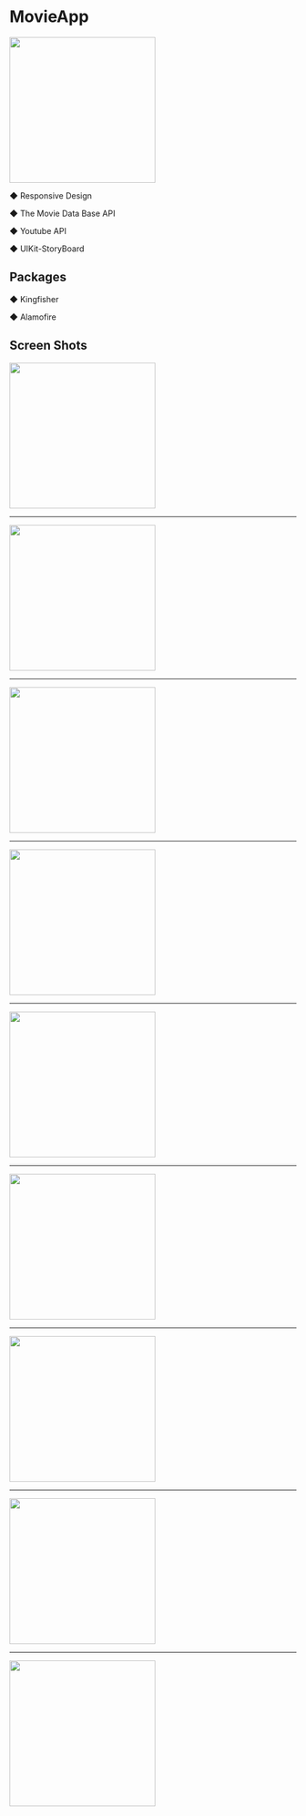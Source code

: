 # MovieApp
 
<img src="https://github.com/alianilKaradag/MovieApp/blob/main/showCaseGif.gif" width="256">

◆ Responsive Design

◆ The Movie Data Base API

◆ Youtube API

◆ UIKit-StoryBoard

Packages
--------------------------------------------------------------------------------------

◆ Kingfisher

◆ Alamofire


Screen Shots
--------------------------------------------------------------------------------------

<img src="https://github.com/alianilKaradag/MovieApp/blob/main/MovieApp/ScreenShots/ss1.png" width="256">

--------------------------------------------------------------------------------------

<img src="https://github.com/alianilKaradag/MovieApp/blob/main/MovieApp/ScreenShots/ss2.png" width="256">

--------------------------------------------------------------------------------------

<img src="https://github.com/alianilKaradag/MovieApp/blob/main/MovieApp/ScreenShots/ss3.png" width="256">

--------------------------------------------------------------------------------------

<img src="https://github.com/alianilKaradag/MovieApp/blob/main/MovieApp/ScreenShots/ss4.png" width="256">

--------------------------------------------------------------------------------------

<img src="https://github.com/alianilKaradag/MovieApp/blob/main/MovieApp/ScreenShots/ss5.png" width="256">

--------------------------------------------------------------------------------------

<img src="https://github.com/alianilKaradag/MovieApp/blob/main/MovieApp/ScreenShots/ss6.png" width="256">

--------------------------------------------------------------------------------------

<img src="https://github.com/alianilKaradag/MovieApp/blob/main/MovieApp/ScreenShots/ss7.png" width="256">

--------------------------------------------------------------------------------------

<img src="https://github.com/alianilKaradag/MovieApp/blob/main/MovieApp/ScreenShots/ss8.png" width="256">

--------------------------------------------------------------------------------------

<img src="https://github.com/alianilKaradag/MovieApp/blob/main/MovieApp/ScreenShots/ss9.png" width="256">
